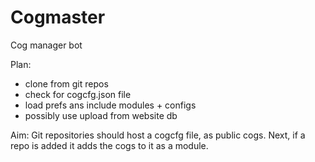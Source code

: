 # Cogmaster
Cog manager bot

Plan:
- clone from git repos
- check for cogcfg.json file
- load prefs ans include modules + configs
- possibly use upload from website db

Aim:
Git repositories should host a cogcfg file, as public cogs. Next, if a repo is added it adds the cogs to it as a module. 
